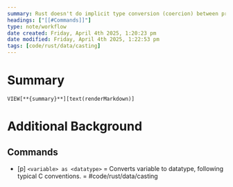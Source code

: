 ```yaml
---
summary: Rust doesn't do implicit type conversion (coercion) between primitive types, it only will do explicit type conversion using the
headings: ["[[#Commands]]"]
type: note/workflow
date created: Friday, April 4th 2025, 1:20:23 pm
date modified: Friday, April 4th 2025, 1:22:53 pm
tags: [code/rust/data/casting]
---
```

# Summary
`VIEW[**{summary}**][text(renderMarkdown)]`

# Additional Background
## Commands
- [p] `<variable> as <datatype>` = Converts variable to datatype, following typical C conventions. = #code/rust/data/casting
<!--ID: 1751434090171-->
